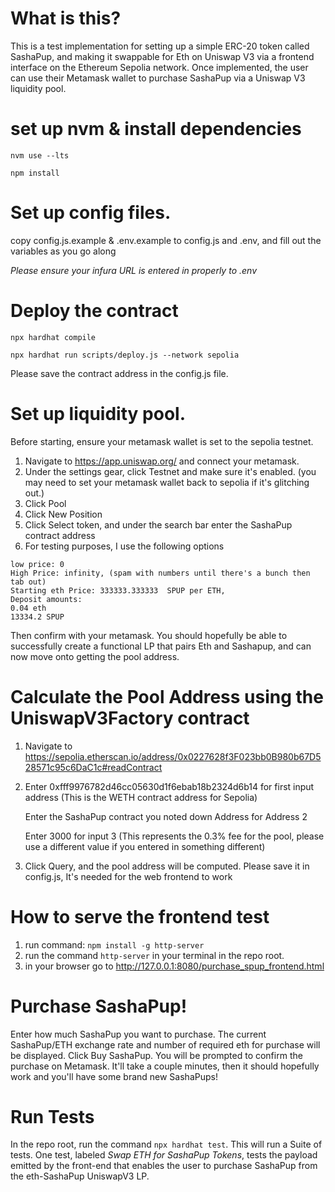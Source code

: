 # What is this?
This is a test implementation for setting up a simple ERC-20 token called SashaPup, and making it swappable for Eth on Uniswap V3 via a frontend interface on the Ethereum Sepolia network. Once implemented, the user can use their Metamask wallet to purchase SashaPup via a Uniswap V3 liquidity pool.

# set up nvm & install dependencies
`nvm use --lts`

`npm install`

# Set up config files.
copy config.js.example & .env.example to config.js and .env, and fill out the variables as you go along

*Please ensure your infura URL is entered in properly to .env*

# Deploy the contract
`npx hardhat compile`

`npx hardhat run scripts/deploy.js --network sepolia`

Please save the contract address in the config.js file.

# Set up liquidity pool.
Before starting, ensure your metamask wallet is set to the sepolia testnet.

1) Navigate to https://app.uniswap.org/ and connect your metamask.
2) Under the settings gear, click Testnet and make sure it's enabled. (you may need to set your metamask wallet back to sepolia if it's glitching out.)
3) Click Pool
4) Click New Position
5) Click Select token, and under the search bar enter the SashaPup contract address
6) For testing purposes, I use the following options
```
low price: 0
High Price: infinity, (spam with numbers until there's a bunch then tab out)
Starting eth Price: 333333.333333  SPUP per ETH,
Deposit amounts:
0.04 eth
13334.2 SPUP
```

Then confirm with your metamask. You should hopefully be able to successfully create a functional LP that pairs Eth and Sashapup, and can now move onto getting the pool address.

# Calculate the Pool Address using the UniswapV3Factory contract
1) Navigate to https://sepolia.etherscan.io/address/0x0227628f3F023bb0B980b67D528571c95c6DaC1c#readContract
2)
    Enter 0xfff9976782d46cc05630d1f6ebab18b2324d6b14 for first input address (This is the WETH contract address for Sepolia)
  
    Enter the SashaPup contract you noted down Address for Address 2
  
    Enter 3000 for input 3 (This represents the 0.3% fee for the pool, please use a different value if you entered in something different)
  
4) Click Query, and the pool address will be computed. Please save it in config.js, It's needed for the web frontend to work

# How to serve the frontend test
1) run command: `npm install -g http-server`
2) run the command `http-server` in your terminal in the repo root.
3) in your browser go to http://127.0.0.1:8080/purchase_spup_frontend.html

# Purchase SashaPup!
Enter how much SashaPup you want to purchase. The current SashaPup/ETH exchange rate and number of required eth for purchase will be displayed. Click Buy SashaPup. You will be prompted to confirm the purchase on Metamask. It'll take a couple minutes, then it should hopefully work and you'll have some brand new SashaPups!

# Run Tests
In the repo root, run the command `npx hardhat test`. 
This will run a Suite of tests. One test, labeled _Swap ETH for SashaPup Tokens_, tests the payload emitted by the front-end that enables the user to purchase SashaPup from the eth-SashaPup UniswapV3 LP.
